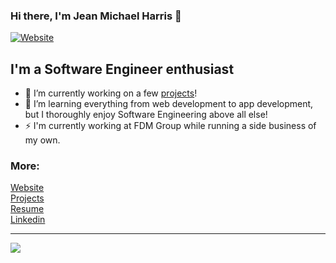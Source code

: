 ### Hi there, I'm Jean Michael Harris 👋

[![Website](https://img.shields.io/website?label=jean.charlottedigitaldesign.com&style=for-the-badge&url=https%3A%2F%2Fjean.charlottedigitaldesign.com)](https://jean.charlottedigitaldesign.com)

## I'm a Software Engineer enthusiast

- 🔭 I’m currently working on a few [projects][website2]!
- 🌱 I’m learning everything from web development to app development, but I thoroughly enjoy Software Engineering above all else!
- ⚡ I'm currently working at FDM Group while running a side business of my own.

### More:

[Website][website]
<br />
[Projects][website2]
<br />
[Resume][website3]
<br />
[Linkedin][linkedin]
<br />

---

  <picture>
    <source
      srcset="https://github-readme-stats.vercel.app/api?username=SoftwareEngineerJeanHarris&show_icons=true&theme=dark"
      media="(prefers-color-scheme: dark)"
    />
    <source
      srcset="https://github-readme-stats.vercel.app/api?username=SoftwareEngineerJeanHarris&show_icons=true"
      media="(prefers-color-scheme: light), (prefers-color-scheme: no-preference)"
    />
    <img src="https://github-readme-stats.vercel.app/api?username=SoftwareEngineerJeanHarris&show_icons=true" />
  </picture>

[website]: https://jean.charlottedigitaldesign.com
[website2]: https://jean.charlottedigitaldesign.com/projects
[website3]: https://jean.charlottedigitaldesign.com/wp-content/uploads/2020/09/Resume.pdf
[linkedin]: https://www.linkedin.com/in/jean-michael-harris/
